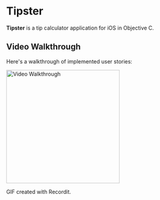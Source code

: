 # Tipster

**Tipster** is a tip calculator application for iOS in Objective C.

## Video Walkthrough

Here's a walkthrough of implemented user stories:

<img src='http://g.recordit.co/Z2biEIqATX.gif' title='Video Walkthrough' width='300' alt='Video Walkthrough' />

GIF created with Recordit.

